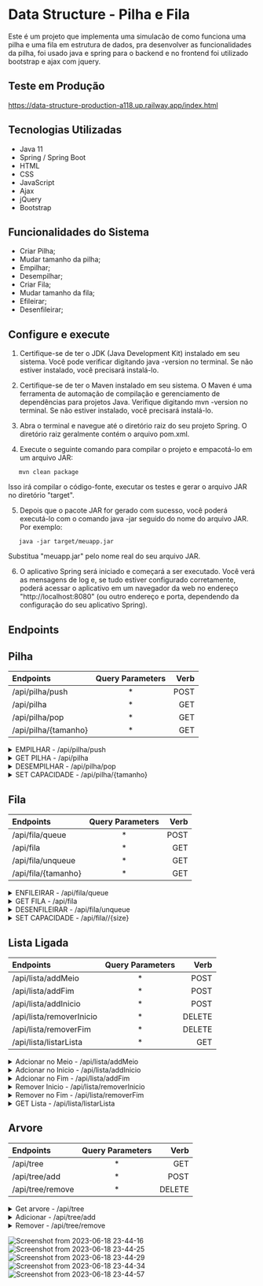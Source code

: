 # Data Structure - Pilha e Fila

Este é um projeto que implementa uma simulacão de como funciona uma pilha e uma fila em estrutura de dados, pra desenvolver as funcionalidades da pilha, foi usado java e spring para o backend e no frontend foi utilizado bootstrap e ajax com jquery.

## Teste em Produção

https://data-structure-production-a118.up.railway.app/index.html

## Tecnologias Utilizadas

- Java 11
- Spring / Spring Boot
- HTML
- CSS
- JavaScript
- Ajax
- jQuery
- Bootstrap

## Funcionalidades do Sistema

- Criar Pilha;
- Mudar tamanho da pilha;
- Empilhar;
- Desempilhar;
- Criar Fila;
- Mudar tamanho da fila;
- Efileirar;
- Desenfileirar;

## Configure e execute

1. Certifique-se de ter o JDK (Java Development Kit) instalado em seu sistema. Você pode verificar digitando java -version no terminal. Se não estiver instalado, você precisará instalá-lo.

2. Certifique-se de ter o Maven instalado em seu sistema. O Maven é uma ferramenta de automação de compilação e gerenciamento de dependências para projetos Java. Verifique digitando mvn -version no terminal. Se não estiver instalado, você precisará instalá-lo.

3. Abra o terminal e navegue até o diretório raiz do seu projeto Spring. O diretório raiz geralmente contém o arquivo pom.xml.

4. Execute o seguinte comando para compilar o projeto e empacotá-lo em um arquivo JAR:
```shell
   mvn clean package    
```
Isso irá compilar o código-fonte, executar os testes e gerar o arquivo JAR no diretório "target".

5. Depois que o pacote JAR for gerado com sucesso, você poderá executá-lo com o comando java -jar seguido do nome do arquivo JAR. Por exemplo:
```shell
   java -jar target/meuapp.jar    
```
Substitua "meuapp.jar" pelo nome real do seu arquivo JAR.

6. O aplicativo Spring será iniciado e começará a ser executado. Você verá as mensagens de log e, se tudo estiver configurado corretamente, poderá acessar o aplicativo em um navegador da web no endereço "http://localhost:8080" (ou outro endereço e porta, dependendo da configuração do seu aplicativo Spring).

## Endpoints

## Pilha

|   Endpoints   |  Query Parameters  |    Verb    |
| :---         |     :---:      |          ---: |
| /api/pilha/push       |   *  |   POST    |
| /api/pilha   |   *  | GET    |
| /api/pilha/pop        |   *  | GET   |
| /api/pilha/{tamanho}   |   *  | GET    |

<details>
  <summary>EMPILHAR - /api/pilha/push </summary>
  
### Descrição

- Empilha um valor na pilha.

### Códigos de Resposta

- `201`: Empilhado com sucesso.

- `400`: Pilha Cheia.

### Exemplo de Requisição

- POST -  /api/pilha/push 
- HTTP/1.1
- Host: example.com 
- Content-Type: application/json

```json
    {
        "valor":"3"
    }    
```

### Exemplo de Resposta

- HTTP/1.1 201 CREATED
- Content-Type: application/json
```json
    Empilhado com sucesso
```
  
</details>

<details>
  <summary>GET PILHA - /api/pilha </summary>
  
### Descrição

Retorna a pilha e a posicao do topo da pilha.

### Códigos de Resposta

- `200`: Pilha retornado com sucesso.

### Exemplo de Requisição

- GET - /api/pilha 
- HTTP/1.1
- Host: example.com

### Exemplo de Resposta

- HTTP/1.1 200 OK
- Content-Type: application/json
```json
    {
	"lista": [],
	"topo": 0
    } 
```
  
</details>

<details>
  <summary>DESEMPILHAR - /api/pilha/pop</summary>
  
### Descrição

Desempilha o valor do topo da pilha.

### Códigos de Resposta

- `200`: Desempilhado com sucesso.

### Exemplo de Requisição

- GET - /api/pilha/pop
- HTTP/1.1
- Host: example.com

### Exemplo de Resposta

- HTTP/1.1 - 200 OK
```json
    6   
```
</details>

<details>
  <summary>SET CAPACIDADE - /api/pilha/{tamanho} </summary>
  
### Descrição

Cria uma pilha com a capacidade passada no parametro.

## Parâmetros de Entrada

- `tamanho` (obrigatório): Capacidade da pilha.

### Códigos de Resposta

- `200`: Pilha criada com sucesso.

### Exemplo de Requisição

- GET /api/pilha/5
- Host: example.com

### Exemplo de Resposta

HTTP/1.1 200 OK

```json
    {
        "5"
    }    
```
  
</details>


## Fila

|   Endpoints   |  Query Parameters  |    Verb    |
| :---          |     :---:          |       ---: |
| /api/fila/queue       |   *        |     POST   |
| /api/fila     |           *        |     GET    |
| /api/fila/unqueue       | *        |     GET    |
| /api/fila/{tamanho}   |   *        |     GET    |

<details>
  <summary>ENFILEIRAR - /api/fila/queue </summary>
  
### Descrição

- Enfileira um valor na fila.

### Códigos de Resposta

- `201`: Enfileirado com sucesso.

- `400`: Fila Cheia.

### Exemplo de Requisição

- POST - api/fila/queue
- HTTP/1.1
- Host: https://data-structure-production.up.railway.app
- Content-Type: application/json

```json
    {
        "valor":"3"
    }    
```

### Exemplo de Resposta

- HTTP/1.1 201 CREATED
- Content-Type: application/json
```json
    Enfileirado com sucesso
```
  
</details>

<details>
  <summary>GET FILA - /api/fila </summary>
  
### Descrição

Retorna a fila e a posicao do topo da pilha.

### Códigos de Resposta

- `200`: Fila retornada com sucesso.
- `400`: Fila vazia.

### Exemplo de Requisição

- GET - /api/fila
- HTTP/1.1
- Host: https://data-structure-production.up.railway.app

### Exemplo de Resposta

- HTTP/1.1 200 OK
- Content-Type: application/json
```json
    {
	"lista": [],
	"inicio": 0,
	"fim": 4
}
```
  
</details>

<details>
  <summary>DESENFILEIRAR - /api/fila/unqueue</summary>
  
### Descrição

Desenfileira o valor do inicio da fila e retorna-o como resposta.

### Códigos de Resposta

- `200`: 6.
- `400`: Fila vazia.

### Exemplo de Requisição

- GET - /api/fila/unqueue
- HTTP/1.1
- Host: https://data-structure-production.up.railway.app

### Exemplo de Resposta

- HTTP/1.1 - 200 OK
```json
    6   
```
</details>

<details>
  <summary>SET CAPACIDADE - /api/fila//{size} </summary>
  
### Descrição

Cria uma fila com a capacidade passada no parametro.

## Parâmetros de Entrada

- `size` (obrigatório): Capacidade da fila.

### Códigos de Resposta

- `200`: 5.

### Exemplo de Requisição

- GET /api/pilha/5
- Host: https://data-structure-production.up.railway.app

### Exemplo de Resposta

HTTP/1.1 200 OK

	"6"

  
</details>


## Lista Ligada

|   Endpoints   |  Query Parameters  |    Verb    |
| :---          |     :---:          |       ---: |
| /api/lista/addMeio       |   *        |     POST   |
| /api/lista/addFim      |   *        |     POST   |
| /api/lista/addInicio       |   *        |     POST   |
| /api/lista/removerInicio     |           *        |     DELETE |
| /api/lista/removerFim       | *        |     DELETE |
| /api/lista/listarLista   |   *        |     GET    |

<details>
  <summary>Adcionar no Meio - /api/lista/addMeio </summary>
  
### Descrição

- Enfileira um valor na fila.

### Códigos de Resposta

- `201`: Enfileirado com sucesso.

- `400`: Fila Cheia.

### Exemplo de Requisição

- POST - api/fila/queue
- HTTP/1.1
- Host: https://data-structure-production.up.railway.app
- Content-Type: application/json

```json
    {
        "valor":"3"
    }    
```

### Exemplo de Resposta

- HTTP/1.1 201 CREATED
- Content-Type: application/json
```json
    Enfileirado com sucesso
```
  
</details>

<details>
  <summary>Adcionar no Inicio - /api/lista/addInicio </summary>
  
### Descrição

Retorna a fila e a posicao do topo da pilha.

### Códigos de Resposta

- `200`: Fila retornada com sucesso.
- `400`: Fila vazia.

### Exemplo de Requisição

- GET - /api/fila
- HTTP/1.1
- Host: https://data-structure-production.up.railway.app

### Exemplo de Resposta

- HTTP/1.1 200 OK
- Content-Type: application/json
```json
    {
	"lista": [],
	"inicio": 0,
	"fim": 4
}
```
  
</details>

<details>
  <summary>Adcionar no Fim - /api/lista/addFim </summary>
  
### Descrição

Desenfileira o valor do inicio da fila e retorna-o como resposta.

### Códigos de Resposta

- `200`: 6.
- `400`: Fila vazia.

### Exemplo de Requisição

- GET - /api/fila/unqueue
- HTTP/1.1
- Host: https://data-structure-production.up.railway.app

### Exemplo de Resposta

- HTTP/1.1 - 200 OK
```json
    6   
```
</details>

<details>
  <summary>Remover Inicio - /api/lista/removerInicio </summary>
  
### Descrição

Cria uma fila com a capacidade passada no parametro.

## Parâmetros de Entrada

- `size` (obrigatório): Capacidade da fila.

### Códigos de Resposta

- `200`: 5.

### Exemplo de Requisição

- GET /api/pilha/5
- Host: https://data-structure-production.up.railway.app

### Exemplo de Resposta

HTTP/1.1 200 OK

	"6"
  
</details>

<details>
  <summary>Remover no Fim - /api/lista/removerFim </summary>
  
### Descrição

- Enfileira um valor na fila.

### Códigos de Resposta

- `201`: Enfileirado com sucesso.

- `400`: Fila Cheia.

### Exemplo de Requisição

- POST - api/fila/queue
- HTTP/1.1
- Host: https://data-structure-production.up.railway.app
- Content-Type: application/json

```json
    {
        "valor":"3"
    }    
```

### Exemplo de Resposta

- HTTP/1.1 201 CREATED
- Content-Type: application/json
```json
    Enfileirado com sucesso
```
  
</details>

<details>
  <summary>GET Lista - /api/lista/listarLista </summary>
  
### Descrição

Cria uma fila com a capacidade passada no parametro.

## Parâmetros de Entrada

- `size` (obrigatório): Capacidade da fila.

### Códigos de Resposta

- `200`: 5.

### Exemplo de Requisição

- GET /api/pilha/5
- Host: https://data-structure-production.up.railway.app

### Exemplo de Resposta

HTTP/1.1 200 OK

	"6"
  
</details>

## Arvore

|   Endpoints   |  Query Parameters  |    Verb    |
| :---          |     :---:          |       ---: |
| /api/tree     |   *                |     GET    |
| /api/tree/add |           *        |     POST   |
| /api/tree/remove  | *              |     DELETE |

<details>
  <summary>Get arvore - /api/tree </summary>
  
### Descrição

- Enfileira um valor na fila.

### Códigos de Resposta

- `201`: Enfileirado com sucesso.

- `400`: Fila Cheia.

### Exemplo de Requisição

- POST - api/fila/queue
- HTTP/1.1
- Host: https://data-structure-production.up.railway.app
- Content-Type: application/json

```json
    {
        "valor":"3"
    }    
```

### Exemplo de Resposta

- HTTP/1.1 201 CREATED
- Content-Type: application/json
```json
    Enfileirado com sucesso
```
  
</details>

<details>
  <summary>Adicionar - /api/tree/add </summary>
  
### Descrição

Retorna a fila e a posicao do topo da pilha.

### Códigos de Resposta

- `200`: Fila retornada com sucesso.
- `400`: Fila vazia.

### Exemplo de Requisição

- GET - /api/fila
- HTTP/1.1
- Host: https://data-structure-production.up.railway.app

### Exemplo de Resposta

- HTTP/1.1 200 OK
- Content-Type: application/json
```json
    {
	"lista": [],
	"inicio": 0,
	"fim": 4
}
```
  
</details>

<details>
  <summary>Remover - /api/tree/remove </summary>
  
### Descrição

Desenfileira o valor do inicio da fila e retorna-o como resposta.

### Códigos de Resposta

- `200`: 6.
- `400`: Fila vazia.

### Exemplo de Requisição

- GET - /api/fila/unqueue
- HTTP/1.1
- Host: https://data-structure-production.up.railway.app

### Exemplo de Resposta

- HTTP/1.1 - 200 OK
```json
    6   
```
</details>

![Screenshot from 2023-06-18 23-44-16](https://github.com/diogoribeiro1/data-structure/assets/89152312/db7e7c0b-377a-4dc5-9186-8bf337d8eb60)
![Screenshot from 2023-06-18 23-44-25](https://github.com/diogoribeiro1/data-structure/assets/89152312/fb529f57-2af8-4554-95e8-d2c93620dabb)
![Screenshot from 2023-06-18 23-44-29](https://github.com/diogoribeiro1/data-structure/assets/89152312/112cfd1f-dcc3-4b73-8f8b-88bddadeeec7)
![Screenshot from 2023-06-18 23-44-34](https://github.com/diogoribeiro1/data-structure/assets/89152312/8ffd5e38-b63c-47ff-98ba-50816d7440e7)
![Screenshot from 2023-06-18 23-44-57](https://github.com/diogoribeiro1/data-structure/assets/89152312/d96859ce-6618-4a73-8e7a-226730b80d37)



